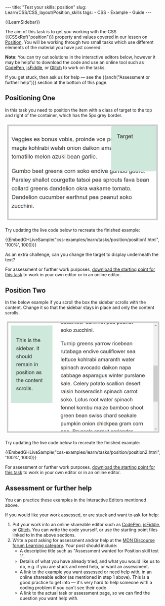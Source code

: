 --- title: "Test your skills: position" slug: Learn/CSS/CSS_layout/Position_skills tags: - CSS - Example - Guide ---

{{LearnSidebar}}

The aim of this task is to get you working with the CSS {{CSSxRef("position")}} property and values covered in our lesson on [Position](/en-US/docs/Learn/CSS/CSS_layout/Positioning). You will be working through two small tasks which use different elements of the material you have just covered.

**Note**: You can try out solutions in the interactive editors below, however it may be helpful to download the code and use an online tool such as [CodePen](https://codepen.io/), [jsFiddle](https://jsfiddle.net/), or [Glitch](https://glitch.com/) to work on the tasks.

If you get stuck, then ask us for help — see the {{anch("Assessment or further help")}} section at the bottom of this page.

## Positioning One

In this task you need to position the item with a class of target to the top and right of the container, which has the 5px grey border.

![The green box is at the top right of a container with a grey border.](position-task1.png)

Try updating the live code below to recreate the finished example:

{{EmbedGHLiveSample("css-examples/learn/tasks/position/position1.html", '100%', 1000)}}

As an extra challenge, can you change the target to display underneath the text?

For assessment or further work purposes, [download the starting point for this task](https://github.com/mdn/css-examples/blob/master/learn/tasks/position/position1-download.html) to work in your own editor or in an online editor.

## Position Two

In the below example if you scroll the box the sidebar scrolls with the content. Change it so that the sidebar stays in place and only the content scrolls.

![The content is scrolled but the sidebar has stayed in place.](position-task2.png)

Try updating the live code below to recreate the finished example:

{{EmbedGHLiveSample("css-examples/learn/tasks/position/position2.html", '100%', 1000)}}

For assessment or further work purposes, [download the starting point for this task](https://github.com/mdn/css-examples/blob/master/learn/tasks/position/position2-download.html) to work in your own editor or in an online editor.

## Assessment or further help

You can practice these examples in the Interactive Editors mentioned above.

If you would like your work assessed, or are stuck and want to ask for help:

1.  Put your work into an online shareable editor such as [CodePen](https://codepen.io/), [jsFiddle](https://jsfiddle.net/), or [Glitch](https://glitch.com/). You can write the code yourself, or use the starting point files linked to in the above sections.
2.  Write a post asking for assessment and/or help at the <a href="https://discourse.mozilla.org/c/mdn/learn" class="external external-icon">MDN Discourse forum Learning category</a>. Your post should include:
    - A descriptive title such as "Assessment wanted for Position skill test 1".
    - Details of what you have already tried, and what you would like us to do, e.g. if you are stuck and need help, or want an assessment.
    - A link to the example you want assessed or need help with, in an online shareable editor (as mentioned in step 1 above). This is a good practice to get into — it's very hard to help someone with a coding problem if you can't see their code.
    - A link to the actual task or assessment page, so we can find the question you want help with.
